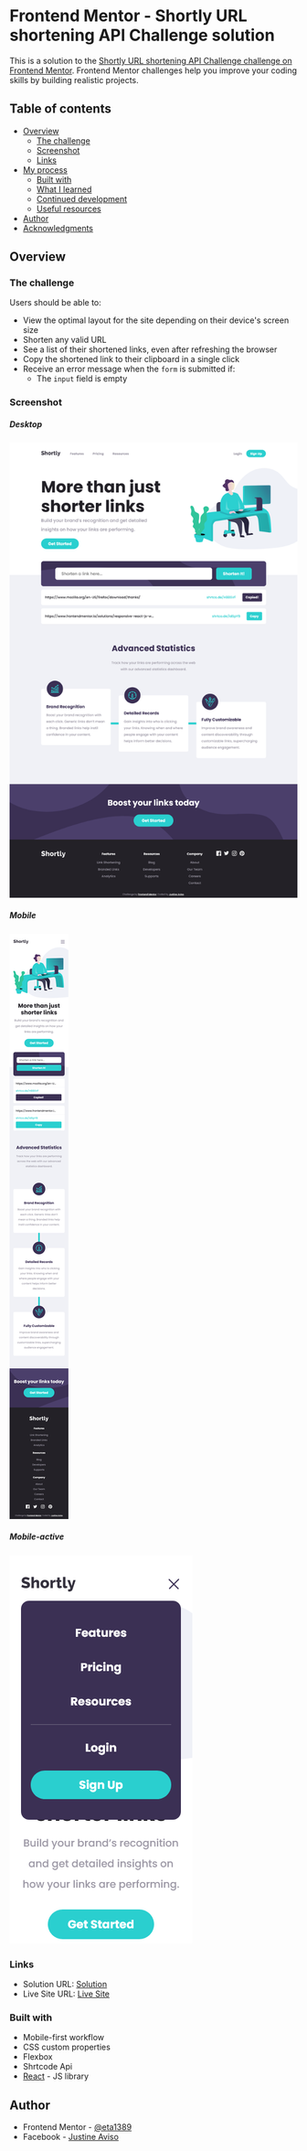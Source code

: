 # Frontend Mentor - Shortly URL shortening API Challenge solution

This is a solution to the [Shortly URL shortening API Challenge challenge on Frontend Mentor](https://www.frontendmentor.io/challenges/url-shortening-api-landing-page-2ce3ob-G). Frontend Mentor challenges help you improve your coding skills by building realistic projects. 

## Table of contents

- [Overview](#overview)
  - [The challenge](#the-challenge)
  - [Screenshot](#screenshot)
  - [Links](#links)
- [My process](#my-process)
  - [Built with](#built-with)
  - [What I learned](#what-i-learned)
  - [Continued development](#continued-development)
  - [Useful resources](#useful-resources)
- [Author](#author)
- [Acknowledgments](#acknowledgments)


## Overview

### The challenge

Users should be able to:

- View the optimal layout for the site depending on their device's screen size
- Shorten any valid URL
- See a list of their shortened links, even after refreshing the browser
- Copy the shortened link to their clipboard in a single click
- Receive an error message when the `form` is submitted if:
  - The `input` field is empty

### Screenshot

##### Desktop
![Desktop Preview](./screenshots/desktop.png)


##### Mobile
![Mobile Preview](./screenshots/mobile.png)


##### Mobile-active
![Mobile Active Preview](./screenshots/mobile-active.png)



### Links

- Solution URL: [Solution](https://www.frontendmentor.io/solutions/responsive-react-js-website-EZZssztcn)
- Live Site URL: [Live Site](https://shortly-frontendmenthor.netlify.app/)

### Built with

- Mobile-first workflow
- CSS custom properties
- Flexbox
- Shrtcode Api
- [React](https://reactjs.org/) - JS library

## Author

- Frontend Mentor - [@eta1389](https://www.frontendmentor.io/profile/eta1389)
- Facebook - [Justine Aviso](https://www.facebook.com/aviso.jstn)
